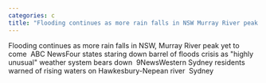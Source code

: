 ```yaml
---
categories: c
title: "Flooding continues as more rain falls in NSW Murray River peak yet to come  ABC News"
---
```

Flooding continues as more rain falls in NSW, Murray River peak yet to come&nbsp;&nbsp;ABC NewsFour states staring down barrel of floods crisis as "highly unusual" weather system bears down&nbsp;&nbsp;9NewsWestern Sydney residents warned of rising waters on Hawkesbury-Nepean river&nbsp;&nbsp;Sydney 